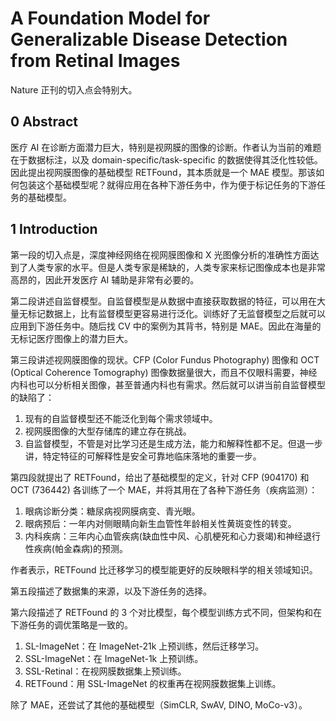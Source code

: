 # A Foundation Model for Generalizable Disease Detection from Retinal Images

Nature 正刊的切入点会特别大。

## 0 Abstract

医疗 AI 在诊断方面潜力巨大，特别是视网膜的图像的诊断。作者认为当前的难题在于数据标注，以及 domain-specific/task-specific 的数据使得其泛化性较低。因此提出视网膜图像的基础模型 RETFound，其本质就是一个 MAE 模型。那该如何包装这个基础模型呢？就得应用在各种下游任务中，作为便于标记任务的下游任务的基础模型。

## 1 Introduction  

第一段的切入点是，深度神经网络在视网膜图像和 X 光图像分析的准确性方面达到了人类专家的水平。但是人类专家是稀缺的，人类专家来标记图像成本也是非常高昂的，因此开发医疗 AI 辅助是非常有必要的。

第二段讲述自监督模型。自监督模型是从数据中直接获取数据的特征，可以用在大量无标记数据上，比有监督模型更容易进行泛化。训练好了无监督模型之后就可以应用到下游任务中。随后找 CV 中的案例为其背书，特别是 MAE。因此在海量的无标记医疗图像上的潜力巨大。

第三段讲述视网膜图像的现状。CFP (Color Fundus Photography) 图像和 OCT (Optical Coherence Tomography) 图像数据量很大，而且不仅眼科需要，神经内科也可以分析相关图像，甚至普通内科也有需求。然后就可以讲当前自监督模型的缺陷了：

1. 现有的自监督模型还不能泛化到每个需求领域中。
2. 视网膜图像的大型存储库的建立存在挑战。
3. 自监督模型，不管是对比学习还是生成方法，能力和解释性都不足。但退一步讲，特定特征的可解释性是安全可靠地临床落地的重要一步。

第四段就提出了 RETFound，给出了基础模型的定义，针对 CFP (904170) 和 OCT (736442) 各训练了一个 MAE，并将其用在了各种下游任务（疾病监测）：

1. 眼病诊断分类：糖尿病视网膜病变、青光眼。
2. 眼病预后：一年内对侧眼睛向新生血管性年龄相关性黄斑变性的转变。
3. 内科疾病：三年内心血管疾病(缺血性中风、心肌梗死和心力衰竭)和神经退行性疾病(帕金森病)的预测。

作者表示，RETFound 比迁移学习的模型能更好的反映眼科学的相关领域知识。

第五段描述了数据集的来源，以及下游任务的选择。

第六段描述了 RETFound 的 3 个对比模型，每个模型训练方式不同，但架构和在下游任务的调优策略是一致的。

1. SL-ImageNet：在 ImageNet-21k 上预训练，然后迁移学习。
2. SSL-ImageNet：在 ImageNet-1k 上预训练。
3. SSL-Retinal：在视网膜数据集上预训练。
4. RETFound：用 SSL-ImageNet 的权重再在视网膜数据集上训练。

除了 MAE，还尝试了其他的基础模型（SimCLR, SwAV, DINO, MoCo-v3）。
